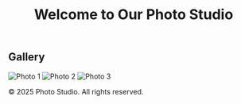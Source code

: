 <!DOCTYPE html>
<html lang="en">
<head>
    <meta charset="UTF-8">
    <meta name="viewport" content="width=device-width, initial-scale=1.0">
    <title>Photo Studio</title>
    <link rel="stylesheet" href="styles.css">
</head>
<body>
    <header>
        <h1>Welcome to Our Photo Studio</h1>
    </header>
    <main>
        <section class="gallery">
            <h2>Gallery</h2>
            <div class="photos">
                <img src="photo1.jpg" alt="Photo 1">
                <img src="photo2.jpg" alt="Photo 2">
                <img src="photo3.jpg" alt="Photo 3">
                <!-- Add more photos as needed -->
            </div>
        </section>
    </main>
    <footer>
        <p>&copy; 2025 Photo Studio. All rights reserved.</p>
    </footer>
    <script src="script.js"></script>
</body>
</html>
